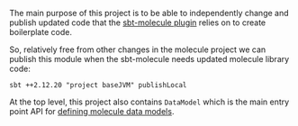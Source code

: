 The main purpose of this project is to be able to independently change and publish updated code that the [sbt-molecule plugin](https://github.com/scalamolecule/sbt-molecule) relies on to create boilerplate code.

So, relatively free from other changes in the molecule project we can publish this module when the sbt-molecule needs updated molecule library code:

    sbt ++2.12.20 "project baseJVM" publishLocal

At the top level, this project also contains `DataModel` which is the main entry point API for [defining molecule data models](https://www.scalamolecule.org/setup/data-model/).



 